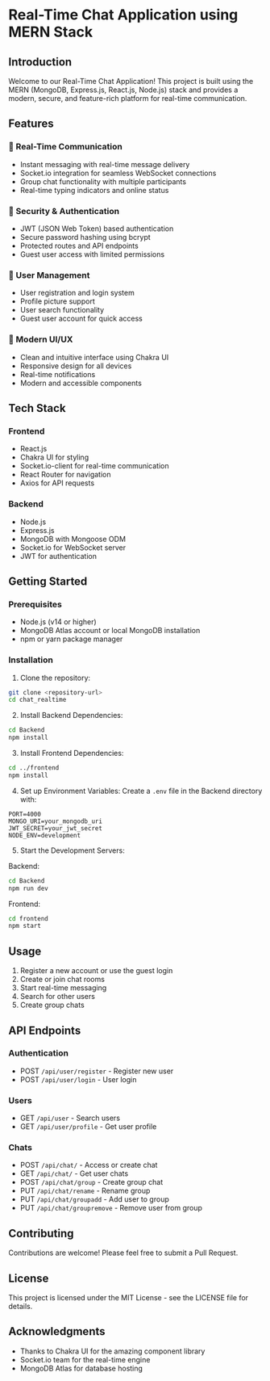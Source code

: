 # Real-Time Chat Application using MERN Stack

## Introduction
Welcome to our Real-Time Chat Application! This project is built using the MERN (MongoDB, Express.js, React.js, Node.js) stack and provides a modern, secure, and feature-rich platform for real-time communication.

## Features

### 💬 Real-Time Communication
- Instant messaging with real-time message delivery
- Socket.io integration for seamless WebSocket connections
- Group chat functionality with multiple participants
- Real-time typing indicators and online status

### 🔐 Security & Authentication
- JWT (JSON Web Token) based authentication
- Secure password hashing using bcrypt
- Protected routes and API endpoints
- Guest user access with limited permissions

### 👥 User Management
- User registration and login system
- Profile picture support
- User search functionality
- Guest user account for quick access

### 💅 Modern UI/UX
- Clean and intuitive interface using Chakra UI
- Responsive design for all devices
- Real-time notifications
- Modern and accessible components

## Tech Stack

### Frontend
- React.js
- Chakra UI for styling
- Socket.io-client for real-time communication
- React Router for navigation
- Axios for API requests

### Backend
- Node.js
- Express.js
- MongoDB with Mongoose ODM
- Socket.io for WebSocket server
- JWT for authentication

## Getting Started

### Prerequisites
- Node.js (v14 or higher)
- MongoDB Atlas account or local MongoDB installation
- npm or yarn package manager

### Installation

1. Clone the repository:
```bash
git clone <repository-url>
cd chat_realtime
```

2. Install Backend Dependencies:
```bash
cd Backend
npm install
```

3. Install Frontend Dependencies:
```bash
cd ../frontend
npm install
```

4. Set up Environment Variables:
Create a `.env` file in the Backend directory with:
```
PORT=4000
MONGO_URI=your_mongodb_uri
JWT_SECRET=your_jwt_secret
NODE_ENV=development
```

5. Start the Development Servers:

Backend:
```bash
cd Backend
npm run dev
```

Frontend:
```bash
cd frontend
npm start
```

## Usage

1. Register a new account or use the guest login
2. Create or join chat rooms
3. Start real-time messaging
4. Search for other users
5. Create group chats

## API Endpoints

### Authentication
- POST `/api/user/register` - Register new user
- POST `/api/user/login` - User login

### Users
- GET `/api/user` - Search users
- GET `/api/user/profile` - Get user profile

### Chats
- POST `/api/chat/` - Access or create chat
- GET `/api/chat/` - Get user chats
- POST `/api/chat/group` - Create group chat
- PUT `/api/chat/rename` - Rename group
- PUT `/api/chat/groupadd` - Add user to group
- PUT `/api/chat/groupremove` - Remove user from group

## Contributing
Contributions are welcome! Please feel free to submit a Pull Request.

## License
This project is licensed under the MIT License - see the LICENSE file for details.

## Acknowledgments
- Thanks to Chakra UI for the amazing component library
- Socket.io team for the real-time engine
- MongoDB Atlas for database hosting
